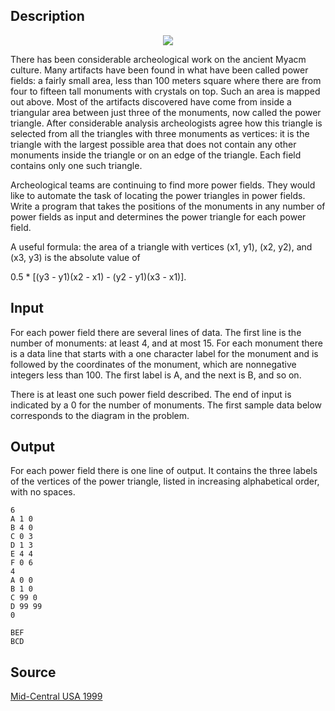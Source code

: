 <h2>Description</h2><center><img src="images/1569_1.jpg"></center><p>
</p>There has been considerable archeological work on the ancient Myacm culture. Many artifacts have been found in what have been called power fields: a fairly small area, less than 100 meters square where there are from four to fifteen tall monuments with crystals on top. Such an area is mapped out above. Most of the artifacts discovered have come from inside a triangular area between just three of the monuments, now called the power triangle. After considerable analysis archeologists agree how this triangle is selected from all the triangles with three monuments as vertices: it is the triangle with the largest possible area that does not contain any other monuments inside the triangle or on an edge of the triangle. Each field contains only one such triangle. 

Archeological teams are continuing to find more power fields. They would like to automate the task of locating the power triangles in power fields. Write a program that takes the positions of the monuments in any number of power fields as input and determines the power triangle for each power field.

A useful formula: the area of a triangle with vertices (x1, y1), (x2, y2), and (x3, y3) is the absolute value of

0.5 * [(y3 - y1)(x2 - x1) - (y2 - y1)(x3 - x1)]. 
<h2>Input</h2><p>For each power field there are several lines of data. The first line is the number of monuments: at least 4, and at most 15. For each monument there is a data line that starts with a one character label for the monument and is followed by the coordinates of the monument, which are nonnegative integers less than 100. The first label is A, and the next is B, and so on.
</p>
There is at least one such power field described. The end of input is indicated by a 0 for the number of monuments. The first sample data below corresponds to the diagram in the problem.
<h2>Output</h2><p>For each power field there is one line of output. It contains the three labels of the vertices of the power triangle, listed in increasing alphabetical order, with no spaces.</p><pre><code class="language-input1">6
A 1 0
B 4 0
C 0 3
D 1 3
E 4 4
F 0 6
4
A 0 0
B 1 0
C 99 0
D 99 99
0</code></pre><pre><code class="language-output1">BEF
BCD
</code></pre><h2>Source</h2><a href="searchproblem?field=source&amp;key=Mid-Central+USA+1999">Mid-Central USA 1999</a>